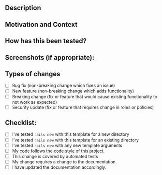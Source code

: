<!--- Provide a general summary of your changes in the Title above -->

## Description

<!--- Describe your changes in detail -->

## Motivation and Context

<!--- Why is this change required? What problem does it solve? -->
<!--- If it fixes an open issue, please link to the issue here. -->

## How has this been tested?

<!--- Please describe in detail how you tested your changes. -->
<!--- Include details of your testing environment, tests ran to see how -->
<!--- your change affects other areas of the code, etc. -->

## Screenshots (if appropriate):

## Types of changes

<!--- What types of changes does your code introduce? Put an `x` in all the boxes that apply: -->

- [ ] Bug fix (non-breaking change which fixes an issue)
- [ ] New feature (non-breaking change which adds functionality)
- [ ] Breaking change (fix or feature that would cause existing functionality to not work as expected)
- [ ] Security update (fix or feature that requires change in roles or policies)

## Checklist:

<!--- Go over all the following points, and put an `x` in all the boxes that apply. -->
<!--- If you're unsure about any of these, don't hesitate to ask. -->

- [ ] I've tested `rails new` with this template for a new directory
- [ ] I've tested `rails new` with this template for an existing directory
- [ ] I've tested `rails new` with any new template arguments
- [ ] My code follows the code style of this project.
- [ ] This change is covered by automated tests
- [ ] My change requires a change to the documentation.
- [ ] I have updated the documentation accordingly.

